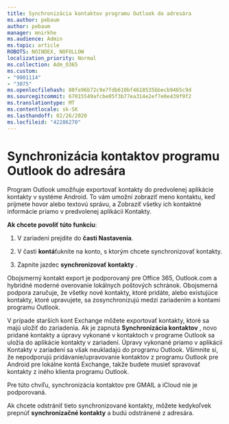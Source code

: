 ```yaml
---
title: Synchronizácia kontaktov programu Outlook do adresára
ms.author: pebaum
author: pebaum
manager: mnirkhe
ms.audience: Admin
ms.topic: article
ROBOTS: NOINDEX, NOFOLLOW
localization_priority: Normal
ms.collection: Adm_O365
ms.custom:
- "9001114"
- "3075"
ms.openlocfilehash: 80fe96b72c9e7fdb610bf4618535bbecb9465c9d
ms.sourcegitcommit: 67015549afcbe05f3b77ea314e2ef7e0e439f9f2
ms.translationtype: MT
ms.contentlocale: sk-SK
ms.lasthandoff: 02/26/2020
ms.locfileid: "42286270"
---
```

# <a name="sync-my-outlook-contacts-to-my-address-book"></a>Synchronizácia kontaktov programu Outlook do adresára

Program Outlook umožňuje exportovať kontakty do predvolenej aplikácie kontakty v systéme Android. To vám umožní zobraziť meno kontaktu, keď prijmete hovor alebo textovú správu, a Zobraziť všetky ich kontaktné informácie priamo v predvolenej aplikácii Kontakty.
 
**Ak chcete povoliť túto funkciu**:
 
1. V zariadení prejdite do **časti Nastavenia**.

2. V časti **kontá**ťuknite na konto, s ktorým chcete synchronizovať kontakty.

3. Zapnite jazdec **synchronizovať kontakty** .
 
Obojsmerný kontakt export je podporovaný pre Office 365, Outlook.com a hybridné moderné overovanie lokálnych poštových schránok. Obojsmerná podpora zaručuje, že všetky nové kontakty, ktoré pridáte, alebo existujúce kontakty, ktoré upravujete, sa zosynchronizujú medzi zariadením a kontami programu Outlook.
 
V prípade starších kont Exchange môžete exportovať kontakty, ktoré sa majú uložiť do zariadenia. Ak je zapnutá **Synchronizácia kontaktov** , novo pridané kontakty a úpravy vykonané v kontaktoch v programe Outlook sa uložia do aplikácie kontakty v zariadení. Úpravy vykonané priamo v aplikácii Kontakty v zariadení sa však neukladajú do programu Outlook. Všimnite si, že nepodporujú pridávanie/upravovanie kontaktov z programu Outlook pre Android pre lokálne kontá Exchange, takže budete musieť spravovať kontakty z iného klienta programu Outlook.
 
Pre túto chvíľu, synchronizácia kontaktov pre GMAIL a iCloud nie je podporovaná.
 
Ak chcete odstrániť tieto synchronizované kontakty, môžete kedykoľvek prepnúť **synchronizačné kontakty** a budú odstránené z adresára.
